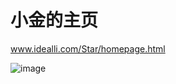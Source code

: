 # 小金的主页
www.idealli.com/Star/homepage.html

![image](https://raw.githubusercontent.com/flymysql/homepage/master/logo/test.png)
